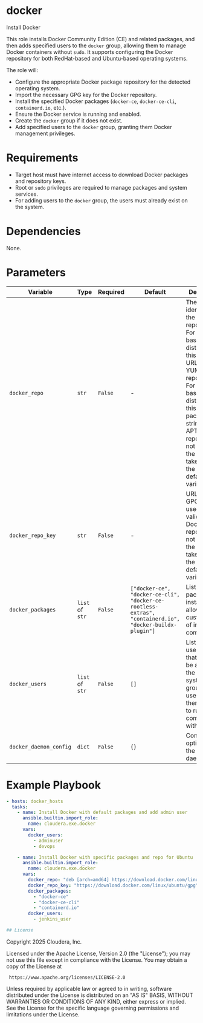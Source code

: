 # docker

Install Docker

This role installs Docker Community Edition (CE) and related packages, and then adds specified users to the `docker` group, allowing them to manage Docker containers without `sudo`. It supports configuring the Docker repository for both RedHat-based and Ubuntu-based operating systems.

The role will:
- Configure the appropriate Docker package repository for the detected operating system.
- Import the necessary GPG key for the Docker repository.
- Install the specified Docker packages (`docker-ce`, `docker-ce-cli`, `containerd.io`, etc.).
- Ensure the Docker service is running and enabled.
- Create the `docker` group if it does not exist.
- Add specified users to the `docker` group, granting them Docker management privileges.

# Requirements

- Target host must have internet access to download Docker packages and repository keys.
- Root or `sudo` privileges are required to manage packages and system services.
- For adding users to the `docker` group, the users must already exist on the system.

# Dependencies

None.

# Parameters

| Variable | Type | Required | Default | Description |
| --- | --- | --- | --- | --- |
| `docker_repo` | `str` | `False` | - | The string identifying the Docker repository. For RedHat-based OS distributions, this is the URL for the YUM/DNF repository. For Ubuntu-based OS distributions, this is the deb package string for the APT repository. If not specified, the value is taken from the role's default variables. |
| `docker_repo_key` | `str` | `False` | - | URL for the GPG key used to validate the Docker repository. If not specified, the value is taken from the role's default variables. |
| `docker_packages` | `list` of `str` | `False` | `["docker-ce", "docker-ce-cli", "docker-ce-rootless-extras", "containerd.io", "docker-buildx-plugin"]` | List of Docker packages to install. This allows customization of installed components. |
| `docker_users` | `list` of `str` | `False` | `[]` | List of usernames that should be added to the `docker` system group. These users will then be able to run Docker commands without `sudo`. |
| `docker_daemon_config` | `dict` | `False` | `{}` | Configuration options for the Docker daemon. |

# Example Playbook

```yaml
- hosts: docker_hosts
  tasks:
    - name: Install Docker with default packages and add admin user
      ansible.builtin.import_role:
        name: cloudera.exe.docker
      vars:
        docker_users:
          - adminuser
          - devops

    - name: Install Docker with specific packages and repo for Ubuntu
      ansible.builtin.import_role:
        name: cloudera.exe.docker
      vars:
        docker_repo: "deb [arch=amd64] https://download.docker.com/linux/ubuntu focal stable"
        docker_repo_key: "https://download.docker.com/linux/ubuntu/gpg"
        docker_packages:
          - "docker-ce"
          - "docker-ce-cli"
          - "containerd.io"
        docker_users:
          - jenkins_user

## License

```
Copyright 2025 Cloudera, Inc.

 Licensed under the Apache License, Version 2.0 (the "License");
 you may not use this file except in compliance with the License.
 You may obtain a copy of the License at

     https://www.apache.org/licenses/LICENSE-2.0

 Unless required by applicable law or agreed to in writing, software
 distributed under the License is distributed on an "AS IS" BASIS,
 WITHOUT WARRANTIES OR CONDITIONS OF ANY KIND, either express or implied.
 See the License for the specific language governing permissions and
 limitations under the License.
```
